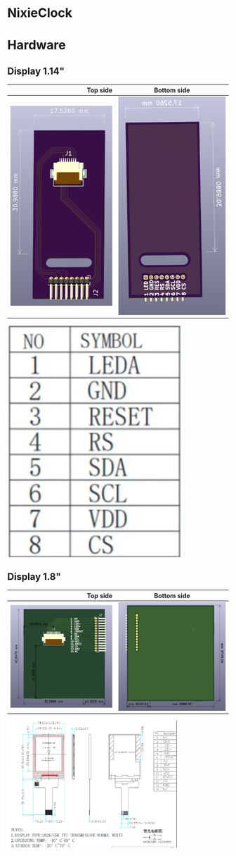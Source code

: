 # NixieClock






# Hardware

## Display 1.14"

| Top side                |Bottom side               |
|-----------------------:|:-------------------------:|
| ![image info](./pict/drawing_display_1.14_bot.png ) |  ![image info](./pict/drawing_display_1.14_top.png )|

<p float="left">
  <img src="/pict/pinout_display_1.14.png" width="400" />
</p>

## Display 1.8"

| Top side                |Bottom side               |
|-----------------------:|:-------------------------:|
| ![image info](./pict/drawing_display_1.8_bot.png ) |  ![image info](./pict/drawing_display_1.8_top.png )|

<p float="left">
  <img src="/pict/drawing_display_1.8.png" width="400" />
</p>
